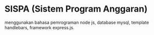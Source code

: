 # SISPA (Sistem Program Anggaran)
menggunakan bahasa pemrograman node js, database mysql, template handlebars, framework express.js.
